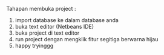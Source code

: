 Tahapan membuka project :
  1. import database ke dalam database anda 
  2. buka text editor (Netbeans IDE)
  3. buka project di text editor
  4. run project dengan mengklik fitur segitiga berwarna hijau
  5. happy tryinggg
